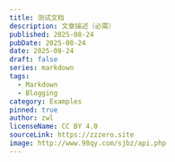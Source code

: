 ```yaml
---
title: 测试文档
description: 文章描述（必需）
published: 2025-08-24
pubDate: 2025-08-24
date: 2025-08-24
draft: false
series: markdown
tags:
  - Markdown
  - Blogging
category: Examples
pinned: true
author: zwl
licenseName: CC BY 4.0
sourceLink: https://zzzero.site
image: http://www.98qy.com/sjbz/api.php
---
```

